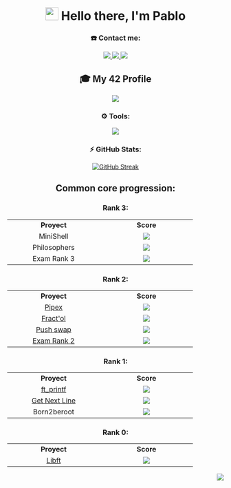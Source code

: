 <!--                     #################### TITLE ####################                     -->



<h1 align="center">
  <img src="https://github.com/blackcater/blackcater/raw/main/images/Hi.gif" height="30">
  Hello there, I'm Pablo
</h1>



<!--                   #################### CONTACTO ####################                     -->



<h3 align="center">☎️ Contact me:</h3>
 <p align="center">
  <a href="https://www.linkedin.com/in/pablo-lucena-gonz%C3%A1lez-34a172213/">
    <img src="https://img.shields.io/badge/LinkedIn-0077B5?style=for-the-badge&logo=linkedin&logoColor=white" />
  </a>
  <a href="mailto:pablolucena01@gmail.com">
    <img src="https://img.shields.io/badge/Gmail-D14836?style=for-the-badge&logo=gmail&logoColor=white" />
  </a>
  <a href="https://instagram.com/mr.lucena/">
    <img src="https://img.shields.io/badge/Instagram-E4405F?style=for-the-badge&logo=instagram&logoColor=white" />
  </a>
</p>



<!--                     #################### SKILLS ####################                     -->



<h2 align="center">🎓 My 42 Profile</h2>

<p align="center">
  <img src="https://badge.mediaplus.ma/greenbinary/palucena?1337Badge=off&UM6P=off)](https://github.com/oakoudad/badge42" />
</p>

<h3 align="center">⚙️ Tools:</h3>
<p align="center">
  <a href="https://skillicons.dev">
    <img src="https://skillicons.dev/icons?i=autocad,arduino,vscode,bash,c,css,html,js&perline=8" />
  </a>
</p>



<!--                  #################### GITHUB STATS ####################                     -->



<div align="center">
  <h3>⚡️ GitHub Stats:</h3>
  <a href="https://git.io/streak-stats"><img src="https://streak-stats.demolab.com?user=PaLucena&theme=javascript-dark&border_radius=10&date_format=M%20j%5B%2C%20Y%5D&background=45%2C07001E%2CBE4444&border=EBEBEB&stroke=EBEBEB&currStreakLabel=EBEBEB&dates=EBEBEB&excludeDaysLabel=EBEBEB&sideLabels=EBEBEB" alt="GitHub Streak"></a>
</div>



<!--                     #################### TABLAS ####################                     -->



<h2 align="center">Common core progression:</h2>

<h3 align="center">Rank 3:</h3>
<table align="center">
  <tr>
    <td align="center" width="200"><b>Proyect</b></td>
    <td align="center" width="200"><b>Score</b></td>
  </tr>
  <tr>
    <td align="center">MiniShell</td>
    <td align="center"><img src="https://img.shields.io/badge/-...%2F100-success?logo=42&logoColor=000" /></a></td>
  </tr>
  <tr>
    <td align="center">Philosophers</a></td>
    <td align="center"><img src="https://img.shields.io/badge/-...%2F100-success?logo=42&logoColor=000" /></a></td>
  </tr>
  <tr>
    <td align="center">Exam Rank 3</td>
    <td align="center"><img src="https://img.shields.io/badge/-...%2F100-success?logo=42&logoColor=000" /></a></td>
  </tr>
</table>

<h3 align="center">Rank 2:</h3>
<table align="center">
  <tr>
    <td align="center" width="200"><b>Proyect</b></td>
    <td align="center" width="200"><b>Score</b></td>
  </tr>
  <tr>
    <td align="center"><a href="https://github.com/PaLucena/pipex">Pipex</td>
    <td align="center"><img src="https://img.shields.io/badge/-125%2F100-success?logo=42&logoColor=000" /></a></td>
  </tr>
  <tr>
    <td align="center"><a href="https://github.com/PaLucena/fract-ol">Fract'ol</a></td>
    <td align="center"><img src="https://img.shields.io/badge/-116%2F100-success?logo=42&logoColor=000" /></a></td>
  </tr>
  <tr>
    <td align="center"><a href="https://github.com/PaLucena/push_swap">Push swap</td>
    <td align="center"><img src="https://img.shields.io/badge/-96%2F100-success?logo=42&logoColor=000" /></a></td>
  </tr>
  <tr>
    <td align="center"><a href="https://github.com/PaLucena/Exam-Rank-02">Exam Rank 2</td>
    <td align="center"><img src="https://img.shields.io/badge/-100%2F100-success?logo=42&logoColor=000" /></a></td>
  </tr>
</table>

<h3 align="center">Rank 1:</h3>
<table align="center">
  <tr>
    <td align="center" width="200"><b>Proyect</b></td>
    <td align="center" width="200"><b>Score</b></td>
  </tr>
  <tr>
    <td align="center"><a href="https://github.com/PaLucena/ft_printf">ft_printf</td>
    <td align="center"><img src="https://img.shields.io/badge/-100%2F100-success?logo=42&logoColor=000" /></a></td>
  </tr>
  <tr>
    <td align="center"><a href="https://github.com/PaLucena/get_next_line">Get Next Line</td>
    <td align="center"><img src="https://img.shields.io/badge/-100%2F100-success?logo=42&logoColor=000" /></a></td>
  </tr>
  <tr>
    <td align="center">Born2beroot</td>
    <td align="center"><img src="https://img.shields.io/badge/-125%2F100-success?logo=42&logoColor=000" /></a></td>
  </tr>
</table>

<h3 align="center">Rank 0:</h3>
<table align="center">
  <tr>
    <td align="center" width="200"><b>Proyect</b></td>
    <td align="center" width="200"><b>Score</b></td>
  </tr>
  <tr>
    <td align="center"><a href="https://github.com/PaLucena/libft">Libft</td>
    <td align="center"><img src="https://img.shields.io/badge/-125%2F100-success?logo=42&logoColor=000" /></a></td>
  </tr>
</table>




<p align="right">
  <img src="https://komarev.com/ghpvc/?username=PaLucena&style=flat-square&color=red" />
</p>

<!--
Así se comenta en GitHub
-->
